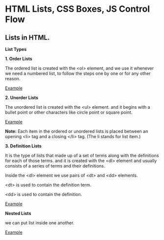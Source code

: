 # HTML Lists, CSS Boxes, JS Control Flow

## Lists in HTML.

**List Types**

**1. Order Lists**

The ordered list is created with the \<ol> element, and we use it whenever we need a numbered list, to follow the steps one by one or for any other reason.

[Example](ol.PNG)

**2. Unorder Lists**

The unordered list is created with the \<ul> element. and it begins with a bullet point or other characters like circle point or square point. 

[Example](ul.PNG)

**Note:** Each item in the ordered or unordered lists is placed between an opening \<li> tag and a closing \</li> tag. (The li stands for list item.)

**3. Definition Lists**

It is the type of lists that made up of a set of terms along with the definitions for each of those terms. and it is created with the \<dl> element and usually consists of a series of terms and their definitions.
  
Inside the \<dl> element we use pairs of \<dt> and \<dd> elements.

\<dt> is used to contain the definition term.

\<dd> is used to contain the definition.

[Example](dl.PNG)

**Nested Lists**

we can put list inside one another.

[Example](nested.PNG)
